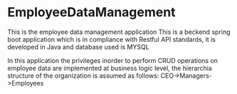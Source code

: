 # EmployeeDataManagement
This is the employee data management application
This is a beckend spring boot application which is in compliance with Restful API standards, it is developed in Java and database used is MYSQL

In this application the privileges inorder to perform CRUD operations on employee data are implemented at business logic level, the hierarchia structure of the organization is assumed as follows: CEO->Managers->Employees
